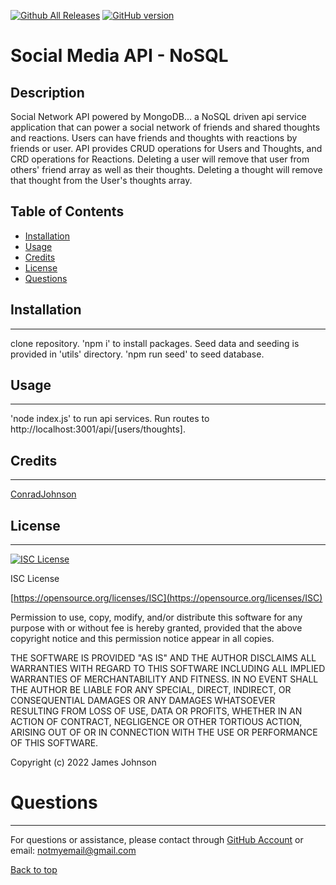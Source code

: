 
 [![Github All Releases](https://img.shields.io/github/downloads/ConradJohnson/social-network-nosql-api/total.svg)]()
 [![GitHub version](https://badge.fury.io/gh/ConradJohnson%2Fsocial-network-nosql-api.svg)](https://github.com/ConradJohnson/social-network-nosql-api)


# Social Media API - NoSQL

## Description

Social Network API powered by MongoDB... a NoSQL driven api service application that can power a social network of friends and shared thoughts and reactions.  Users can have friends and thoughts with reactions by friends or user.  API provides CRUD operations for Users and Thoughts, and CRD operations for Reactions.  Deleting a user will remove that user from others' friend array as well as their thoughts.  Deleting a thought will remove that thought from the User's thoughts array.



## Table of Contents

- [Installation](#installation)
- [Usage](#usage)
- [Credits](#credits)
- [License](#license)
- [Questions](#questions)



## Installation
***

clone repository.  'npm i' to install packages.  Seed data and seeding is provided in 'utils' directory. 'npm run seed' to seed database. 

## Usage
***

'node index.js' to run api services.  Run routes to http://localhost:3001/api/[users/thoughts].

## Credits
 ***

[ConradJohnson](https://github.com/ConradJohnson)

[](https://github.com/)

 ## License
 ***

[![ISC License](https://img.shields.io/badge/license-ISC-green.svg)](https://opensource.org/licenses/ISC)

  ISC License

  [https://opensource.org/licenses/ISC](https://opensource.org/licenses/ISC)
  
  Permission to use, copy, modify, and/or distribute this software for any
  purpose with or without fee is hereby granted, provided that the above
  copyright notice and this permission notice appear in all copies.
  
  THE SOFTWARE IS PROVIDED "AS IS" AND THE AUTHOR DISCLAIMS ALL WARRANTIES WITH
  REGARD TO THIS SOFTWARE INCLUDING ALL IMPLIED WARRANTIES OF MERCHANTABILITY
  AND FITNESS. IN NO EVENT SHALL THE AUTHOR BE LIABLE FOR ANY SPECIAL, DIRECT,
  INDIRECT, OR CONSEQUENTIAL DAMAGES OR ANY DAMAGES WHATSOEVER RESULTING FROM
  LOSS OF USE, DATA OR PROFITS, WHETHER IN AN ACTION OF CONTRACT, NEGLIGENCE OR
  OTHER TORTIOUS ACTION, ARISING OUT OF OR IN CONNECTION WITH THE USE OR
  PERFORMANCE OF THIS SOFTWARE.
  
  Copyright (c) 2022 James Johnson
          

# Questions
***
For questions or assistance, please contact through [GitHub Account](https://github.com/ConradJohnson) or email: [notmyemail@gmail.com](mailto:notmyemail@gmail.com)


 [Back to top](#description)